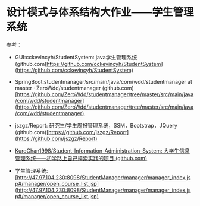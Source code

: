 # 设计模式与体系结构大作业——学生管理系统

参考：

- GUI:cckevincyh/StudentSystem: java学生管理系统 (github.com[https://github.com/cckevincyh/StudentSystem](https://github.com/cckevincyh/StudentSystem)

- SpringBoot:studentmanager/src/main/java/com/wdd/studentmanager at master · ZeroWdd/studentmanager (github.com)[https://github.com/ZeroWdd/studentmanager/tree/master/src/main/java/com/wdd/studentmanager](https://github.com/ZeroWdd/studentmanager/tree/master/src/main/java/com/wdd/studentmanager)

- jszgz/Report: 研究生/学生周报管理系统，SSM，Bootstrap，JQuery (github.com)[https://github.com/jszgz/Report](https://github.com/jszgz/Report)

- [KuroChan1998/Student-Information-Administration-System: 大学生信息管理系统——初学路上自己摸索实践的项目 (github.com)](https://github.com/KuroChan1998/Student-Information-Administration-System)
- 学生管理系统:[http://47.97.104.230:8098/StudentManager/manager/manager_index.jsp#/manager/open_course_list.jsp](http://47.97.104.230:8098/StudentManager/manager/manager_index.jsp#/manager/open_course_list.jsp)

